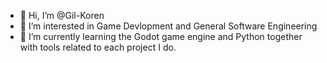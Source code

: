 - 👋 Hi, I’m @Gil-Koren
- 👀 I’m interested in Game Devlopment and General Software Engineering
- 🌱 I’m currently learning the Godot game engine and Python together with tools related to each project I do.


<!---
Gil-Koren/Gil-Koren is a ✨ special ✨ repository because its `README.md` (this file) appears on your GitHub profile.
You can click the Preview link to take a look at your changes.
--->
